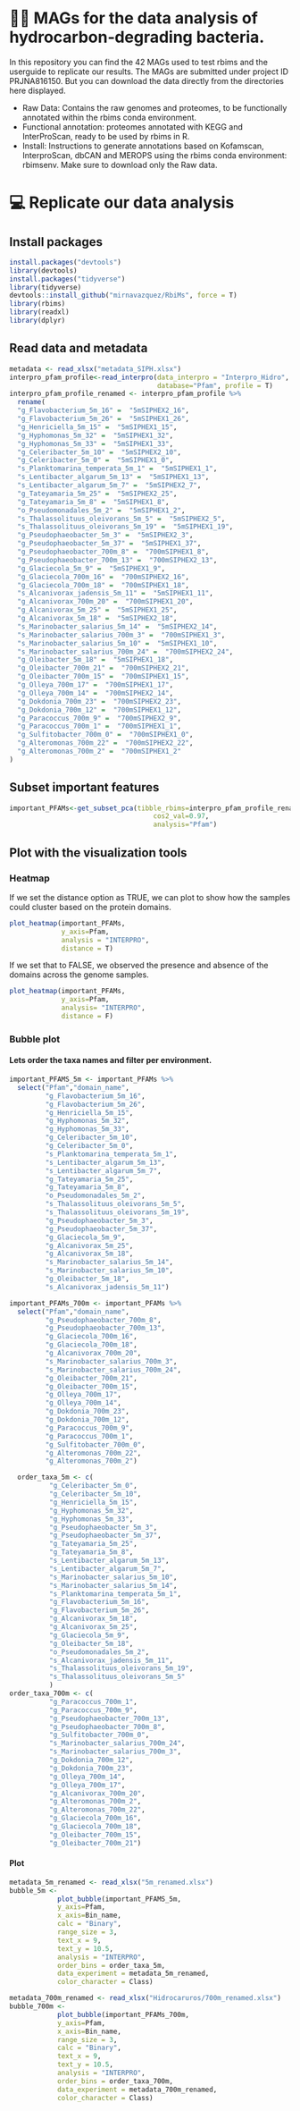 # :technologist: MAGs for the data analysis of hydrocarbon‑degrading bacteria. 

In this repository you can find the 42 MAGs used to test rbims and the userguide to replicate our results. The MAGs are submitted under project ID PRJNA816150. 
But you can download the data directly from the directories here displayed. 

- Raw Data: Contains the raw genomes and proteomes, to be functionally annotated within the rbims conda environment.
- Functional annotation: proteomes annotated with KEGG and InterProScan, ready to be used by rbims in R.
- Install: Instructions to generate annotations based on Kofamscan, InterproScan, dbCAN and MEROPS using the rbims conda environment: rbimsenv. Make sure to download only the Raw data.


# :computer: Replicate our data analysis 
## Install packages
```r
install.packages("devtools")
library(devtools)
install.packages("tidyverse")
library(tidyverse)
devtools::install_github("mirnavazquez/RbiMs", force = T)
library(rbims)
library(readxl)
library(dplyr)
```
## Read data and metadata
```r
metadata <- read_xlsx("metadata_SIPH.xlsx")
interpro_pfam_profile<-read_interpro(data_interpro = "Interpro_Hidro", 
                                     database="Pfam", profile = T)
interpro_pfam_profile_renamed <- interpro_pfam_profile %>%
  rename(
  "g_Flavobacterium_5m_16" =  "5mSIPHEX2_16",
  "g_Flavobacterium_5m_26" =  "5mSIPHEX1_26",
  "g_Henriciella_5m_15" =  "5mSIPHEX1_15",
  "g_Hyphomonas_5m_32" =  "5mSIPHEX1_32",
  "g_Hyphomonas_5m_33" =  "5mSIPHEX1_33",
  "g_Celeribacter_5m_10" =  "5mSIPHEX2_10",
  "g_Celeribacter_5m_0" =  "5mSIPHEX1_0",
  "s_Planktomarina_temperata_5m_1" =  "5mSIPHEX1_1",
  "s_Lentibacter_algarum_5m_13" =  "5mSIPHEX1_13",
  "s_Lentibacter_algarum_5m_7" =  "5mSIPHEX2_7",
  "g_Tateyamaria_5m_25" =  "5mSIPHEX2_25",
  "g_Tateyamaria_5m_8" =  "5mSIPHEX1_8",
  "o_Pseudomonadales_5m_2" =  "5mSIPHEX1_2",
  "s_Thalassolituus_oleivorans_5m_5" =  "5mSIPHEX2_5",
  "s_Thalassolituus_oleivorans_5m_19" =  "5mSIPHEX1_19",
  "g_Pseudophaeobacter_5m_3" =  "5mSIPHEX2_3",
  "g_Pseudophaeobacter_5m_37" =  "5mSIPHEX1_37",
  "g_Pseudophaeobacter_700m_8" =  "700mSIPHEX1_8",
  "g_Pseudophaeobacter_700m_13" =  "700mSIPHEX2_13",
  "g_Glaciecola_5m_9" =  "5mSIPHEX1_9",
  "g_Glaciecola_700m_16" =  "700mSIPHEX2_16",
  "g_Glaciecola_700m_18" =  "700mSIPHEX1_18",
  "s_Alcanivorax_jadensis_5m_11" =  "5mSIPHEX1_11",
  "g_Alcanivorax_700m_20" =  "700mSIPHEX1_20",
  "g_Alcanivorax_5m_25" =  "5mSIPHEX1_25",
  "g_Alcanivorax_5m_18" =  "5mSIPHEX2_18",
  "s_Marinobacter_salarius_5m_14" =  "5mSIPHEX2_14",
  "s_Marinobacter_salarius_700m_3" =  "700mSIPHEX1_3",
  "s_Marinobacter_salarius_5m_10" =  "5mSIPHEX1_10",
  "s_Marinobacter_salarius_700m_24" =  "700mSIPHEX2_24",
  "g_Oleibacter_5m_18" =  "5mSIPHEX1_18",
  "g_Oleibacter_700m_21" =  "700mSIPHEX2_21",
  "g_Oleibacter_700m_15" =  "700mSIPHEX1_15",
  "g_Olleya_700m_17" =  "700mSIPHEX1_17",
  "g_Olleya_700m_14" =  "700mSIPHEX2_14",
  "g_Dokdonia_700m_23" =  "700mSIPHEX2_23",
  "g_Dokdonia_700m_12" =  "700mSIPHEX1_12",
  "g_Paracoccus_700m_9" =  "700mSIPHEX2_9",
  "g_Paracoccus_700m_1" =  "700mSIPHEX1_1",
  "g_Sulfitobacter_700m_0" =  "700mSIPHEX1_0",
  "g_Alteromonas_700m_22" =  "700mSIPHEX2_22",
  "g_Alteromonas_700m_2" =  "700mSIPHEX1_2"
)
```
## Subset important features
```r
important_PFAMs<-get_subset_pca(tibble_rbims=interpro_pfam_profile_renamed, 
                                    cos2_val=0.97,
                                    analysis="Pfam")
```
## Plot with the visualization tools
### Heatmap
If we set the distance option as TRUE, we can plot to show how the samples could cluster based on the protein domains.

```r
plot_heatmap(important_PFAMs, 
             y_axis=Pfam, 
             analysis = "INTERPRO", 
             distance = T)
```
If we set that to FALSE, we observed the presence and absence of the domains across the genome samples.

```r
plot_heatmap(important_PFAMs, 
             y_axis=Pfam, 
             analysis= "INTERPRO", 
             distance = F)
```
### Bubble plot
#### Lets order the taxa names and filter per environment. 
```r
important_PFAMS_5m <- important_PFAMs %>%
  select("Pfam","domain_name",
         "g_Flavobacterium_5m_16",
         "g_Flavobacterium_5m_26",
         "g_Henriciella_5m_15",
         "g_Hyphomonas_5m_32",
         "g_Hyphomonas_5m_33",
         "g_Celeribacter_5m_10",
         "g_Celeribacter_5m_0",
         "s_Planktomarina_temperata_5m_1",
         "s_Lentibacter_algarum_5m_13",
         "s_Lentibacter_algarum_5m_7",
         "g_Tateyamaria_5m_25",
         "g_Tateyamaria_5m_8",
         "o_Pseudomonadales_5m_2",
         "s_Thalassolituus_oleivorans_5m_5",
         "s_Thalassolituus_oleivorans_5m_19",
         "g_Pseudophaeobacter_5m_3",
         "g_Pseudophaeobacter_5m_37",
         "g_Glaciecola_5m_9",
         "g_Alcanivorax_5m_25",
         "g_Alcanivorax_5m_18",
         "s_Marinobacter_salarius_5m_14",
         "s_Marinobacter_salarius_5m_10",
         "g_Oleibacter_5m_18",
         "s_Alcanivorax_jadensis_5m_11")

important_PFAMs_700m <- important_PFAMs %>%
  select("Pfam","domain_name", 
         "g_Pseudophaeobacter_700m_8",
         "g_Pseudophaeobacter_700m_13",
         "g_Glaciecola_700m_16",
         "g_Glaciecola_700m_18",
         "g_Alcanivorax_700m_20",
         "s_Marinobacter_salarius_700m_3",
         "s_Marinobacter_salarius_700m_24",
         "g_Oleibacter_700m_21",
         "g_Oleibacter_700m_15",
         "g_Olleya_700m_17",
         "g_Olleya_700m_14",
         "g_Dokdonia_700m_23",
         "g_Dokdonia_700m_12",
         "g_Paracoccus_700m_9",
         "g_Paracoccus_700m_1",
         "g_Sulfitobacter_700m_0",
         "g_Alteromonas_700m_22",
         "g_Alteromonas_700m_2")

  order_taxa_5m <- c(
          "g_Celeribacter_5m_0",
          "g_Celeribacter_5m_10",
          "g_Henriciella_5m_15",
          "g_Hyphomonas_5m_32",
          "g_Hyphomonas_5m_33",
          "g_Pseudophaeobacter_5m_3",
          "g_Pseudophaeobacter_5m_37",
          "g_Tateyamaria_5m_25",
          "g_Tateyamaria_5m_8",
          "s_Lentibacter_algarum_5m_13",
          "s_Lentibacter_algarum_5m_7",
          "s_Marinobacter_salarius_5m_10",
          "s_Marinobacter_salarius_5m_14",
          "s_Planktomarina_temperata_5m_1",
          "g_Flavobacterium_5m_16",
          "g_Flavobacterium_5m_26",
          "g_Alcanivorax_5m_18",
          "g_Alcanivorax_5m_25",
          "g_Glaciecola_5m_9",
          "g_Oleibacter_5m_18",
          "o_Pseudomonadales_5m_2",
          "s_Alcanivorax_jadensis_5m_11",
          "s_Thalassolituus_oleivorans_5m_19",
          "s_Thalassolituus_oleivorans_5m_5"
          )
order_taxa_700m <- c(  
          "g_Paracoccus_700m_1",
          "g_Paracoccus_700m_9",
          "g_Pseudophaeobacter_700m_13",
          "g_Pseudophaeobacter_700m_8",
          "g_Sulfitobacter_700m_0",
          "s_Marinobacter_salarius_700m_24",
          "s_Marinobacter_salarius_700m_3",
          "g_Dokdonia_700m_12",
          "g_Dokdonia_700m_23",
          "g_Olleya_700m_14",
          "g_Olleya_700m_17",
          "g_Alcanivorax_700m_20",
          "g_Alteromonas_700m_2",
          "g_Alteromonas_700m_22",
          "g_Glaciecola_700m_16",
          "g_Glaciecola_700m_18",
          "g_Oleibacter_700m_15",
          "g_Oleibacter_700m_21")
```
#### Plot

```r
metadata_5m_renamed <- read_xlsx("5m_renamed.xlsx")
bubble_5m <- 
            plot_bubble(important_PFAMS_5m, 
            y_axis=Pfam, 
            x_axis=Bin_name, 
            calc = "Binary",
            range_size = 3, 
            text_x = 9,
            text_y = 10.5,
            analysis = "INTERPRO", 
            order_bins = order_taxa_5m,
            data_experiment = metadata_5m_renamed,
            color_character = Class)

metadata_700m_renamed <- read_xlsx("Hidrocaruros/700m_renamed.xlsx")
bubble_700m <- 
            plot_bubble(important_PFAMs_700m, 
            y_axis=Pfam, 
            x_axis=Bin_name, 
            range_size = 3,
            calc = "Binary",
            text_x = 9,
            text_y = 10.5,
            analysis = "INTERPRO", 
            order_bins = order_taxa_700m,
            data_experiment = metadata_700m_renamed,
            color_character = Class) 
```

